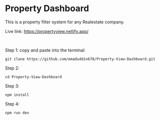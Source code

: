 # Property Dashboard

This is a property filter system for any Realestate company.

Live link: https://propertyview.netlify.app/

<br>

Step 1: copy and paste into the terminal:
```
git clone https://github.com/emaduddin678/Property-View-Dashboard.git
```
Step 2:
```
cd Property-View-Dashboard
```
Step 3:
```
npm install
```
Step 4:
```
npm run dev
```
